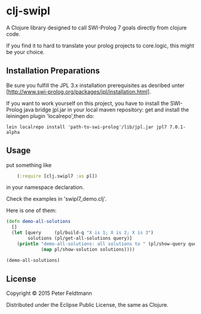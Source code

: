 # clj-swipl

A Clojure library designed to call SWI-Prolog 7 goals directly from clojure code.

If you find it to hard to translate your prolog projects to core.logic, 
this might be your choice.

## Installation Preparations

Be sure you fulfill the JPL 3.x installation prerequisites as desribed unter [http://www.swi-prolog.org/packages/jpl/installation.html].

If you want to work yourself on this project, you have to install the SWI-Prolog java bridge jpl.jar in your local maven repository:
get and install the leiningen plugin 'localrepo',then do:

	lein localrepo install 'path-to-swi-prolog'/lib/jpl.jar jpl7 7.0.1-alpha


## Usage

put something like
```clojure
	(:require [clj.swipl7 :as pl])
```
in your namespace declaration.


Check the examples in 'swipl7_demo.clj'.

Here is one of them:
```clojure 
(defn demo-all-solutions
  []
  (let [query     (pl/build-q "X is 1; X is 2; X is 3")
        solutions (pl/get-all-solutions query)]
    (println "demo-all-solutions: all solutions to " (pl/show-query query)  " ==> " 
             (map pl/show-solution solutions))))

(demo-all-solutions)
```	 
			 
## License

Copyright © 2015 Peter Feldtmann

Distributed under the Eclipse Public License, the same as Clojure.
